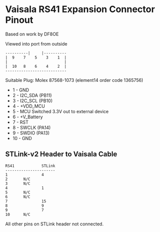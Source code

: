 # Vaisala RS41 Expansion Connector Pinout
Based on work by DF8OE


Viewed into port from outside
```
----------|     |----------
|  9    7    5    3    1  |
|                         |
|  10   8    6    4    2  |
---------------------------
```

Suitable Plug: Molex 87568-1073  (element14 order code 1365756)

* 1 - GND
* 2 - I2C_SDA (PB11)
* 3 - I2C_SCL (PB10)
* 4 - +VDD_MCU
* 5 - MCU Switched 3.3V out to external device
* 6 - +V_Battery
* 7 - RST
* 8 - SWCLK (PA14)
* 9 - SWDIO (PA13)
* 10 - GND



## STLink-v2 Header to Vaisala Cable
```
RS41			STLink 
----------------------
1				4
2		N/C
3		N/C
4				1
5		N/C
6		N/C
7				15
8				9
9				7
10		N/C
```
All other pins on STLink header not connected.